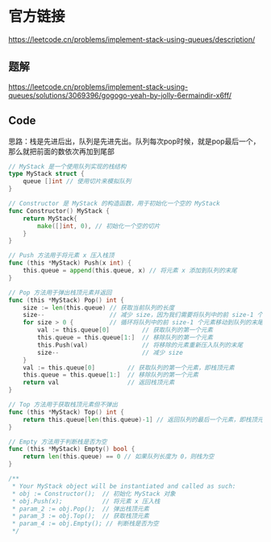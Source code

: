 # 官方链接

https://leetcode.cn/problems/implement-stack-using-queues/description/

## 题解

https://leetcode.cn/problems/implement-stack-using-queues/solutions/3069396/gogogo-yeah-by-jolly-6ermaindir-x6ff/

## Code

思路：栈是先进后出，队列是先进先出。队列每次pop时候，就是pop最后一个，那么就把前面的数依次再加到尾部

```go
// MyStack 是一个使用队列实现的栈结构
type MyStack struct {
    queue []int // 使用切片来模拟队列
}

// Constructor 是 MyStack 的构造函数，用于初始化一个空的 MyStack
func Constructor() MyStack {
    return MyStack{
        make([]int, 0), // 初始化一个空的切片
    }
}

// Push 方法用于将元素 x 压入栈顶
func (this *MyStack) Push(x int) {
    this.queue = append(this.queue, x) // 将元素 x 添加到队列的末尾
}

// Pop 方法用于弹出栈顶元素并返回
func (this *MyStack) Pop() int {
    size := len(this.queue) // 获取当前队列的长度
    size--                  // 减少 size，因为我们需要将队列中的前 size-1 个元素移动到队列的末尾
    for size > 0 {          // 循环将队列中的前 size-1 个元素移动到队列的末尾
        val := this.queue[0]         // 获取队列的第一个元素
        this.queue = this.queue[1:]  // 移除队列的第一个元素
        this.Push(val)               // 将移除的元素重新压入队列的末尾
        size--                       // 减少 size
    }
    val := this.queue[0]         // 获取队列的第一个元素，即栈顶元素
    this.queue = this.queue[1:]  // 移除队列的第一个元素
    return val                   // 返回栈顶元素
}

// Top 方法用于获取栈顶元素但不弹出
func (this *MyStack) Top() int {
    return this.queue[len(this.queue)-1] // 返回队列的最后一个元素，即栈顶元素
}

// Empty 方法用于判断栈是否为空
func (this *MyStack) Empty() bool {
    return len(this.queue) == 0 // 如果队列长度为 0，则栈为空
}

/**
 * Your MyStack object will be instantiated and called as such:
 * obj := Constructor();  // 初始化 MyStack 对象
 * obj.Push(x);           // 将元素 x 压入栈
 * param_2 := obj.Pop();  // 弹出栈顶元素
 * param_3 := obj.Top();  // 获取栈顶元素
 * param_4 := obj.Empty(); // 判断栈是否为空
 */
```

